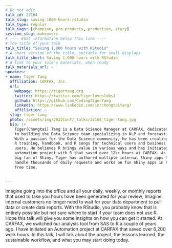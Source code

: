 ```yaml
---
# Do not edit
talk_id: 22164
talk_slug: saving-1000-hours-rstudio
talk_type: regular
talk_tags: [champion, pro-products, production, story]
session_slug: makeovers
# ---- Edit information below this line ----
# The title of your talk
talk_title: "Saving 1,000 hours with RStudio"
# A short version of the title, suitable for small displays
talk_title_short: Saving 1,000 hours with RStudio
# A link to your talk's materials, when ready
talk_materials_url: ~
speakers:
- name: Tiger Tang
  affiliation: CARFAX, Inc.
  url:
    webpage: https://tigertang.org
    twitter: https://twitter.com/tigerloveslobs1
    github: https://github.com/CodingTigerTang
    linkedin: https://www.linkedin.com/in/chongtaitang/
    affiliation: ~
  slug: tiger-tang
  photo: /assets/img/2022Conf/_talks/22164_tiger-tang.jpg
  bio: |+
    Tiger(Chongtai) Tang is a Data Science Manager at CARFAX, dedicated
    to building the Data Science team specializing in NLP and forecasting.
    With a passion for the Data Science community, he has been creating
    R training, handbook, and R songs for technical users and business
    users. He believes R brings value in various ways and has initiated an
    automation project with R that saved over 12k+ hours at CARFAX. As a
    big fan of Shiny, Tiger has authored multiple internal Shiny apps that
    handle thousands of daily requests and works on fun Shiny apps in his
    free time.


---
```


<!-- ABSTRACT ----
Please write abstract below. You may use simple markdown (links, code style, bold, italics)
-->

Imagine going into the office and all your daily, weekly, or monthly reports
that used to take you hours have been generated for your review; Imagine
internal customers no longer need to wait for your data department to pull data
or create data reports. With the RStudio, you probably know that is entirely
possible but not sure where to start if your team does not use R. Hope this
talk will give you some insights on how you can get it started. At CARFAX, we
switched our analysis tool from SAS to R a couple of years ago. I have initiated
an Automation project at CARFAX that saved over 6,200 work hours. In this talk,
I will talk about the project, the lessons learned, the sustainable workflow,
and what you may start doing today.
